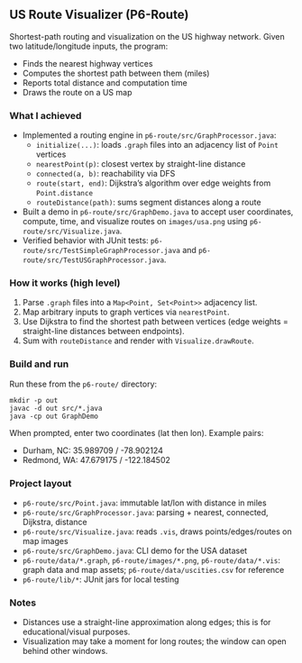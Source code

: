 ## US Route Visualizer (P6-Route)

Shortest-path routing and visualization on the US highway network. Given two latitude/longitude inputs, the program:
- Finds the nearest highway vertices
- Computes the shortest path between them (miles)
- Reports total distance and computation time
- Draws the route on a US map

### What I achieved
- Implemented a routing engine in `p6-route/src/GraphProcessor.java`:
  - `initialize(...)`: loads `.graph` files into an adjacency list of `Point` vertices
  - `nearestPoint(p)`: closest vertex by straight-line distance
  - `connected(a, b)`: reachability via DFS
  - `route(start, end)`: Dijkstra’s algorithm over edge weights from `Point.distance`
  - `routeDistance(path)`: sums segment distances along a route
- Built a demo in `p6-route/src/GraphDemo.java` to accept user coordinates, compute, time, and visualize routes on `images/usa.png` using `p6-route/src/Visualize.java`.
- Verified behavior with JUnit tests: `p6-route/src/TestSimpleGraphProcessor.java` and `p6-route/src/TestUSGraphProcessor.java`.

### How it works (high level)
1. Parse `.graph` files into a `Map<Point, Set<Point>>` adjacency list.
2. Map arbitrary inputs to graph vertices via `nearestPoint`.
3. Use Dijkstra to find the shortest path between vertices (edge weights = straight-line distances between endpoints).
4. Sum with `routeDistance` and render with `Visualize.drawRoute`.

### Build and run
Run these from the `p6-route/` directory:

```
mkdir -p out
javac -d out src/*.java
java -cp out GraphDemo
```

When prompted, enter two coordinates (lat then lon). Example pairs:
- Durham, NC: 35.989709 / -78.902124
- Redmond, WA: 47.679175 / -122.184502

### Project layout
- `p6-route/src/Point.java`: immutable lat/lon with distance in miles
- `p6-route/src/GraphProcessor.java`: parsing + nearest, connected, Dijkstra, distance
- `p6-route/src/Visualize.java`: reads `.vis`, draws points/edges/routes on map images
- `p6-route/src/GraphDemo.java`: CLI demo for the USA dataset
- `p6-route/data/*.graph`, `p6-route/images/*.png`, `p6-route/data/*.vis`: graph data and map assets; `p6-route/data/uscities.csv` for reference
- `p6-route/lib/*`: JUnit jars for local testing

### Notes
- Distances use a straight-line approximation along edges; this is for educational/visual purposes.
- Visualization may take a moment for long routes; the window can open behind other windows.


